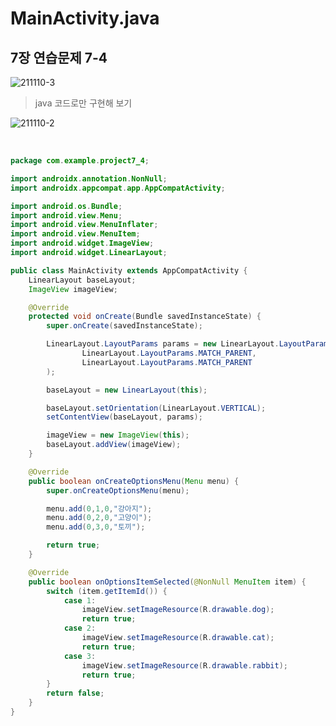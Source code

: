 # **MainActivity.java**
## 7장 연습문제 7-4

![211110-3](https://user-images.githubusercontent.com/79977182/141027624-1496599c-535b-46f1-b4ca-2f676b77b909.jpg)

> java 코드로만 구현해 보기

![211110-2](https://user-images.githubusercontent.com/79977182/141027503-aefbb117-3a5e-4768-883b-20f2dc18749f.png)

</br>

```java
package com.example.project7_4;

import androidx.annotation.NonNull;
import androidx.appcompat.app.AppCompatActivity;

import android.os.Bundle;
import android.view.Menu;
import android.view.MenuInflater;
import android.view.MenuItem;
import android.widget.ImageView;
import android.widget.LinearLayout;

public class MainActivity extends AppCompatActivity {
    LinearLayout baseLayout;
    ImageView imageView;

    @Override
    protected void onCreate(Bundle savedInstanceState) {
        super.onCreate(savedInstanceState);

        LinearLayout.LayoutParams params = new LinearLayout.LayoutParams(
                LinearLayout.LayoutParams.MATCH_PARENT,
                LinearLayout.LayoutParams.MATCH_PARENT
        );

        baseLayout = new LinearLayout(this);

        baseLayout.setOrientation(LinearLayout.VERTICAL);
        setContentView(baseLayout, params);

        imageView = new ImageView(this);
        baseLayout.addView(imageView);
    }

    @Override
    public boolean onCreateOptionsMenu(Menu menu) {
        super.onCreateOptionsMenu(menu);

        menu.add(0,1,0,"강아지");
        menu.add(0,2,0,"고양이");
        menu.add(0,3,0,"토끼");

        return true;
    }

    @Override
    public boolean onOptionsItemSelected(@NonNull MenuItem item) {
        switch (item.getItemId()) {
            case 1:
                imageView.setImageResource(R.drawable.dog);
                return true;
            case 2:
                imageView.setImageResource(R.drawable.cat);
                return true;
            case 3:
                imageView.setImageResource(R.drawable.rabbit);
                return true;
        }
        return false;
    }
}
```